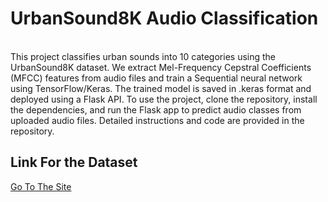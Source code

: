 <h1>UrbanSound8K Audio Classification</h1>
<br>
This project classifies urban sounds into 10 categories using the UrbanSound8K dataset. We extract Mel-Frequency Cepstral Coefficients (MFCC) features from audio files and train a Sequential neural network using TensorFlow/Keras. The trained model is saved in .keras format and deployed using a Flask API. To use the project, clone the repository, install the dependencies, and run the Flask app to predict audio classes from uploaded audio files. Detailed instructions and code are provided in the repository.
<br>

<h2>Link For the Dataset</h2>
<a href= "https://urbansounddataset.weebly.com/urbansound8k.html">Go To The Site</a>
